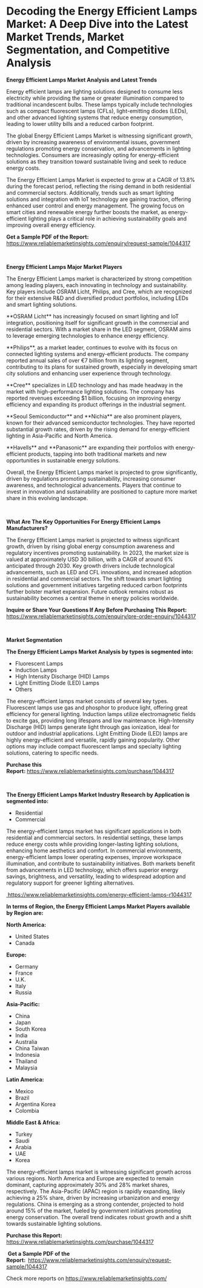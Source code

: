 <p><h1>Decoding the Energy Efficient Lamps Market: A Deep Dive into the Latest Market Trends, Market Segmentation, and Competitive Analysis</h1></p><p><strong>Energy Efficient Lamps Market Analysis and Latest Trends</strong></p>
<p><p>Energy efficient lamps are lighting solutions designed to consume less electricity while providing the same or greater illumination compared to traditional incandescent bulbs. These lamps typically include technologies such as compact fluorescent lamps (CFLs), light-emitting diodes (LEDs), and other advanced lighting systems that reduce energy consumption, leading to lower utility bills and a reduced carbon footprint.</p><p>The global Energy Efficient Lamps Market is witnessing significant growth, driven by increasing awareness of environmental issues, government regulations promoting energy conservation, and advancements in lighting technologies. Consumers are increasingly opting for energy-efficient solutions as they transition toward sustainable living and seek to reduce energy costs.</p><p>The Energy Efficient Lamps Market is expected to grow at a CAGR of 13.8% during the forecast period, reflecting the rising demand in both residential and commercial sectors. Additionally, trends such as smart lighting solutions and integration with IoT technology are gaining traction, offering enhanced user control and energy management. The growing focus on smart cities and renewable energy further boosts the market, as energy-efficient lighting plays a critical role in achieving sustainability goals and improving overall energy efficiency.</p></p>
<p><strong>Get a Sample PDF of the Report:&nbsp;</strong> <a href="https://www.reliablemarketinsights.com/enquiry/request-sample/1044317?utm_campaign=2013&utm_medium=2&utm_source=Github&utm_content=ia&utm_term=11022025&utm_id=energy-efficient-lamps">https://www.reliablemarketinsights.com/enquiry/request-sample/1044317</a></p>
<p>&nbsp;</p>
<p><strong>Energy Efficient Lamps Major Market Players</strong></p>
<p><p>The Energy Efficient Lamps market is characterized by strong competition among leading players, each innovating in technology and sustainability. Key players include OSRAM Licht, Philips, and Cree, which are recognized for their extensive R&D and diversified product portfolios, including LEDs and smart lighting solutions.</p><p>**OSRAM Licht** has increasingly focused on smart lighting and IoT integration, positioning itself for significant growth in the commercial and residential sectors. With a market share in the LED segment, OSRAM aims to leverage emerging technologies to enhance energy efficiency. </p><p>**Philips**, as a market leader, continues to evolve with its focus on connected lighting systems and energy-efficient products. The company reported annual sales of over €7 billion from its lighting segment, contributing to its plans for sustained growth, especially in developing smart city solutions and enhancing user experience through technology.</p><p>**Cree** specializes in LED technology and has made headway in the market with high-performance lighting solutions. The company has reported revenues exceeding $1 billion, focusing on improving energy efficiency and expanding its product offerings in the industrial segment.</p><p>**Seoul Semiconductor** and **Nichia** are also prominent players, known for their advanced semiconductor technologies. They have reported substantial growth rates, driven by the rising demand for energy-efficient lighting in Asia-Pacific and North America.</p><p>**Havells** and **Panasonic** are expanding their portfolios with energy-efficient products, tapping into both traditional markets and new opportunities in sustainable energy solutions.</p><p>Overall, the Energy Efficient Lamps market is projected to grow significantly, driven by regulations promoting sustainability, increasing consumer awareness, and technological advancements. Players that continue to invest in innovation and sustainability are positioned to capture more market share in this evolving landscape.</p></p>
<p>&nbsp;</p>
<p><strong>What Are The Key Opportunities For Energy Efficient Lamps Manufacturers?</strong></p>
<p><p>The Energy Efficient Lamps market is projected to witness significant growth, driven by rising global energy consumption awareness and regulatory incentives promoting sustainability. In 2023, the market size is valued at approximately USD 30 billion, with a CAGR of around 6% anticipated through 2030. Key growth drivers include technological advancements, such as LED and CFL innovations, and increased adoption in residential and commercial sectors. The shift towards smart lighting solutions and government initiatives targeting reduced carbon footprints further bolster market expansion. Future outlook remains robust as sustainability becomes a central theme in energy policies worldwide.</p></p>
<p><strong>Inquire or Share Your Questions If Any Before Purchasing This Report:</strong> <a href="https://www.reliablemarketinsights.com/enquiry/pre-order-enquiry/1044317?utm_campaign=2013&utm_medium=2&utm_source=Github&utm_content=ia&utm_term=11022025&utm_id=energy-efficient-lamps">https://www.reliablemarketinsights.com/enquiry/pre-order-enquiry/1044317</a></p>
<p>&nbsp;</p>
<p><strong>Market Segmentation</strong></p>
<p><strong>The Energy Efficient Lamps Market Analysis by types is segmented into:</strong></p>
<p><ul><li>Fluorescent Lamps</li><li>Induction Lamps</li><li>High Intensity Discharge (HID) Lamps</li><li>Light Emitting Diode (LED) Lamps</li><li>Others</li></ul></p>
<p><p>The energy-efficient lamps market consists of several key types. Fluorescent lamps use gas and phosphor to produce light, offering great efficiency for general lighting. Induction lamps utilize electromagnetic fields to excite gas, providing long lifespans and low maintenance. High-Intensity Discharge (HID) lamps generate light through gas ionization, ideal for outdoor and industrial applications. Light Emitting Diode (LED) lamps are highly energy-efficient and versatile, rapidly gaining popularity. Other options may include compact fluorescent lamps and specialty lighting solutions, catering to specific needs.</p></p>
<p><strong>Purchase this Report:&nbsp;</strong><a href="https://www.reliablemarketinsights.com/purchase/1044317?utm_campaign=2013&utm_medium=2&utm_source=Github&utm_content=ia&utm_term=11022025&utm_id=energy-efficient-lamps">https://www.reliablemarketinsights.com/purchase/1044317</a></p>
<p>&nbsp;</p>
<p><strong>The Energy Efficient Lamps Market Industry Research by Application is segmented into:</strong></p>
<p><ul><li>Residential</li><li>Commercial</li></ul></p>
<p><p>The energy-efficient lamps market has significant applications in both residential and commercial sectors. In residential settings, these lamps reduce energy costs while providing longer-lasting lighting solutions, enhancing home aesthetics and comfort. In commercial environments, energy-efficient lamps lower operating expenses, improve workspace illumination, and contribute to sustainability initiatives. Both markets benefit from advancements in LED technology, which offers superior energy savings, brightness, and versatility, leading to widespread adoption and regulatory support for greener lighting alternatives.</p></p>
<p><a href="https://www.reliablemarketinsights.com/energy-efficient-lamps-r1044317?utm_campaign=2013&utm_medium=2&utm_source=Github&utm_content=ia&utm_term=11022025&utm_id=energy-efficient-lamps">&nbsp;https://www.reliablemarketinsights.com/energy-efficient-lamps-r1044317</a></p>
<p><strong>In terms of Region, the Energy Efficient Lamps Market Players available by Region are:</strong></p>
<p>
    <p> <strong> North America: </strong>
        <ul>
            <li>United States</li>
            <li>Canada</li>
        </ul>
        </p> 
    <p> <strong> Europe: </strong>
        <ul>
            <li>Germany</li>
            <li>France</li>
            <li>U.K.</li>
            <li>Italy</li>
            <li>Russia</li>
        </ul>
        </p> 
    <p> <strong> Asia-Pacific: </strong>
        <ul>
            <li>China</li>
            <li>Japan</li>
            <li>South Korea</li>
            <li>India</li>
            <li>Australia</li>
            <li>China Taiwan</li>
            <li>Indonesia</li>
            <li>Thailand</li>
            <li>Malaysia</li>
        </ul>
        </p> 
    <p> <strong> Latin America: </strong>
        <ul>
            <li>Mexico</li>
            <li>Brazil</li>
            <li>Argentina Korea</li>
            <li>Colombia</li>
        </ul>
        </p> 
    <p> <strong> Middle East & Africa: </strong>
        <ul>
            <li>Turkey</li>
            <li>Saudi</li>
            <li>Arabia</li>
            <li>UAE</li>
            <li>Korea</li>
        </ul>
    </p>
    </p>
<p><p>The energy-efficient lamps market is witnessing significant growth across various regions. North America and Europe are expected to remain dominant, capturing approximately 30% and 28% market shares, respectively. The Asia-Pacific (APAC) region is rapidly expanding, likely achieving a 25% share, driven by increasing urbanization and energy regulations. China is emerging as a strong contender, projected to hold around 15% of the market, fueled by government initiatives promoting energy conservation. The overall trend indicates robust growth and a shift towards sustainable lighting solutions.</p></p>
<p><strong>Purchase this Report: </strong><a href="https://www.reliablemarketinsights.com/purchase/1044317?utm_campaign=2013&utm_medium=2&utm_source=Github&utm_content=ia&utm_term=11022025&utm_id=energy-efficient-lamps">https://www.reliablemarketinsights.com/purchase/1044317</a></p>
<p>&nbsp;<strong>Get a Sample PDF of the Report:&nbsp;&nbsp;</strong><a href="https://www.reliablemarketinsights.com/enquiry/request-sample/1044317?utm_campaign=2013&utm_medium=2&utm_source=Github&utm_content=ia&utm_term=11022025&utm_id=energy-efficient-lamps">https://www.reliablemarketinsights.com/enquiry/request-sample/1044317</a></p>
<p><strong></strong></p>
<p>Check more reports on <a href="https://www.reliablemarketinsights.com/?utm_campaign=2013&utm_medium=2&utm_source=Github&utm_content=ia&utm_term=11022025&utm_id=energy-efficient-lamps">https://www.reliablemarketinsights.com/</a></p>